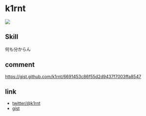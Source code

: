 # k1rnt

![](https://komarev.com/ghpvc/?username=k1rnt)
## Skill
何も分からん

## comment
https://gist.github.com/k1rnt/6691453c86f55d2d9437f7003ffa8547

## link
- [twitter/@k1rnt](https://twitter.com/k1rnt)
- [gist](https://gist.github.com/k1rnt)
